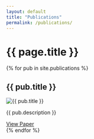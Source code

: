 ```yaml
---
layout: default
title: "Publications"
permalink: /publications/
---
```

<h1>{{ page.title }}</h1>
<div>
  {% for pub in site.publications %}
    <div>
      <h2>{{ pub.title }}</h2>
      <img src="{{ pub.image }}" alt="{{ pub.title }}" style="max-width:200px;">
      <p>{{ pub.description }}</p>
      <a href="{{ pub.link }}" target="_blank">View Paper</a>
    </div>
  {% endfor %}
</div>
